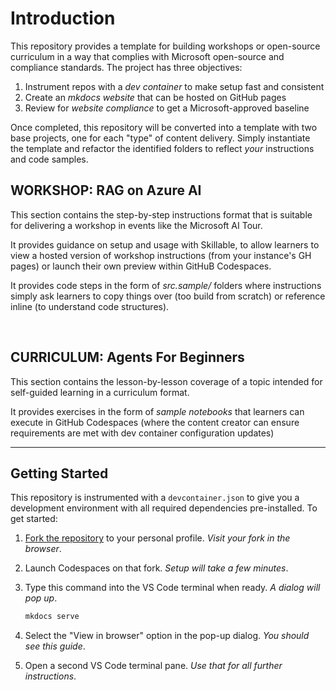 # Introduction

This repository provides a template for building workshops or open-source curriculum in a way that complies with Microsoft open-source and compliance standards. The project has three objectives:

1. Instrument repos with a _dev container_ to make setup fast and consistent
1. Create an _mkdocs website_ that can be hosted on GitHub pages
1. Review for _website compliance_ to get a Microsoft-approved baseline

Once completed, this repository will be converted into a template with two base projects, one for each "type" of content delivery. Simply instantiate the template and refactor the identified folders to reflect _your_ instructions and code samples.

## WORKSHOP: RAG on Azure AI

This section contains the step-by-step instructions format that is suitable for delivering a workshop in events like the Microsoft AI Tour. 

It provides guidance on setup and usage with Skillable, to allow learners to view a hosted version of workshop instructions (from your instance's GH pages) or launch their own preview within GitHuB Codespaces.

It provides code steps in the form of _src.sample/_ folders where instructions simply ask learners to copy things over (too build from scratch) or reference inline (to understand code structures).

<br/>

## CURRICULUM: Agents For Beginners

This section contains the lesson-by-lesson coverage of a topic intended for self-guided learning in a curriculum format. 

It provides exercises in the form of _sample notebooks_ that learners can execute in GitHub Codespaces (where the content creator can ensure requirements are met with dev container configuration updates)

---

## Getting Started

This repository is instrumented with a `devcontainer.json` to give you a development environment with all required dependencies pre-installed. To get started:

1. [Fork the repository](https://github.com/nitya/azure-ai-rag-workshop) to your personal profile. _Visit your fork in the browser_.

1. Launch Codespaces on that fork. _Setup will take a few minutes_.
1. Type this command into the VS Code terminal when ready. _A dialog will pop up_.

    ```bash title=""
    mkdocs serve
    ```

1. Select the "View in browser" option in the pop-up dialog. _You should see this guide_.

1. Open a second VS Code terminal pane. _Use that for all further instructions_.

